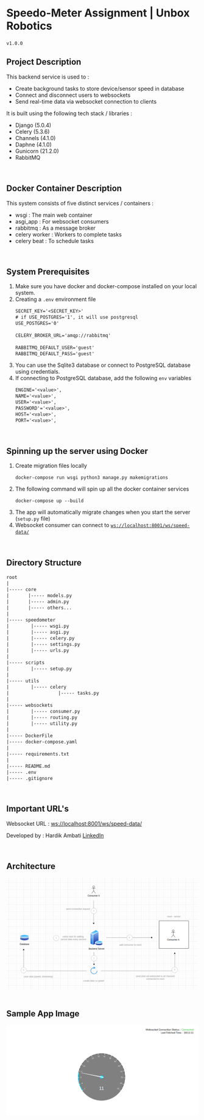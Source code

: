 # Speedo-Meter Assignment | Unbox Robotics
`v1.0.0`

## Project Description

This backend service is used to :
- Create background tasks to store device/sensor speed in database
- Connect and disconnect users to websockets
- Send real-time data via websocket connection to clients

It is built using the following tech stack / libraries :

- Django (5.0.4)
- Celery (5.3.6)
- Channels (4.1.0)
- Daphne (4.1.0)
- Gunicorn (21.2.0)
- RabbitMQ

<br>

## Docker Container Description

This system consists of five distinct services / containers :

- wsgi : The main web container
- asgi_app : For websocket consumers
- rabbitmq : As a message broker
- celery worker : Workers to complete tasks
- celery beat : To schedule tasks

<br>

## System Prerequisites

1. Make sure you have docker and docker-compose installed on your local system.
2. Creating a `.env` environment file
    ```
    SECRET_KEY='<SECRET_KEY>'
    # if USE_POSTGRES='1', it will use postgresql
    USE_POSTGRES='0' 

    CELERY_BROKER_URL='amqp://rabbitmq'

    RABBITMQ_DEFAULT_USER='guest'
    RABBITMQ_DEFAULT_PASS='guest'
    ```
3. You can use the Sqlite3 database or connect to PostgreSQL database using credentials.
4. If connecting to PostgreSQL database, add the following `env` variables
    ```
    ENGINE='<value>',
    NAME='<value>',
    USER='<value>',
    PASSWORD'='<value>',
    HOST='<value>',
    PORT='<value>',
    ```

<br>

## Spinning up the server using Docker

1. Create migration files locally
    ```
    docker-compose run wsgi python3 manage.py makemigrations
    ```
2. The following command will spin up all the docker container services
    ```
    docker-compose up --build
    ```
3. The app will automatically migrate changes when you start the server (`setup.py` file)
3. Websocket consumer can connect to [`ws://localhost:8001/ws/speed-data/`](ws://localhost:8001/ws/speed-data/)

<br>

## Directory Structure

```
root
|
|----- core
|       |----- models.py
|       |----- admin.py
|       |----- others...
|
|----- speedometer
|        |----- wsgi.py
|        |----- asgi.py
|        |----- celery.py
|        |----- settings.py
|        |----- urls.py
|
|----- scripts
|        |----- setup.py
|
|----- utils
|        |----- celery
|                  |----- tasks.py
|
|----- websockets
|        |----- consumer.py
|        |----- routing.py
|        |----- utility.py
|
|----- DockerFile
|----- docker-compose.yaml
|
|----- requirements.txt
|
|----- README.md
|----- .env
|----- .gitignore
```


<br>

## Important URL's

Websocket URL : [ws://localhost:8001/ws/speed-data/](ws://localhost:8001/ws/speed-data/) <br>

Developed by : Hardik Ambati [LinkedIn](https://www.linkedin.com/in/hardik-ambati)

<br>

## Architecture

<div align="center">
<img src="./utils/docs/architecture.png">
</div>

<br>

## Sample App Image

<div align="center">
<img src="./utils/docs/speed.png">
</div>